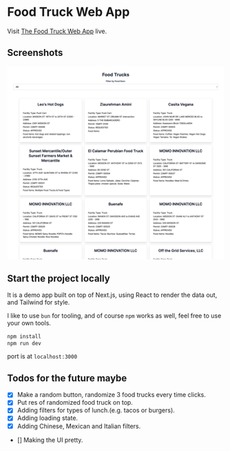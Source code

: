 # Food Truck Web App

Visit [The Food Truck Web App](https://food-truck-theta.vercel.app/) live.

## Screenshots

![](public/food-truck.png)

## Start the project locally

It is a demo app built on top of Next.js, using React to render the data out, and Tailwind for style.

I like to use `bun` for tooling, and of course `npm` works as well, feel free to use your own tools.

```
npm install
npm run dev
```

port is at `localhost:3000`

## Todos for the future maybe

- [x] Make a random button, randomize 3 food trucks every time clicks.
- [x] Put res of randomized food truck on top.
- [x] Adding filters for types of lunch.(e.g. tacos or burgers).
- [x] Adding loading state.
- [x] Adding Chinese, Mexican and Italian filters.
- [] Making the UI pretty.

